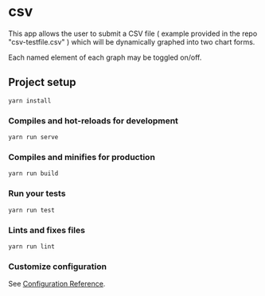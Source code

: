 # csv
This app allows the user to submit a CSV file ( example provided in the repo "csv-testfile.csv" ) which will be dynamically graphed into two chart forms. 

Each named element of each graph may be toggled on/off. 

## Project setup
```
yarn install
```

### Compiles and hot-reloads for development
```
yarn run serve
```

### Compiles and minifies for production
```
yarn run build
```

### Run your tests
```
yarn run test
```

### Lints and fixes files
```
yarn run lint
```

### Customize configuration
See [Configuration Reference](https://cli.vuejs.org/config/).
